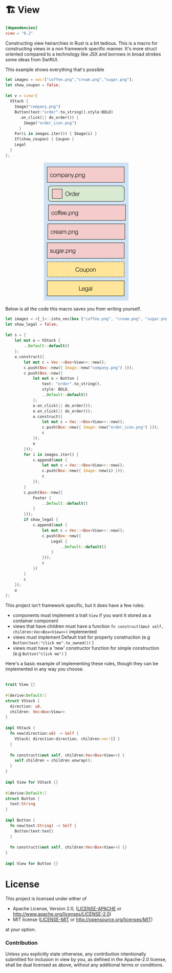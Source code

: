 # 🏗️ View

```toml
[dependencies]
view = "0.2"
```
Constructing view heirarchies in Rust is a bit tedious. This is a macro for constructing views in a non framework specific manner. It's more struct oriented compared to a technology like JSX and borrows in broad strokes some ideas from SwiftUI.

This example shows everything that's possible
```rust
let images = vec!["coffee.png","cream.png","sugar.png"];
let show_coupon = false;
​
let v = view!{
  VStack {
    Image("company.png") 
    Button(text:"order".to_string(),style:BOLD)
      .on_click(|| do_order()) { 
        Image("order_icon.png") 
      }
    For(i in images.iter()) { Image(i) }
    If(show_coupon) { Coupon }
    Legal
  }
};
```

<p align="center">
<img src="ui.png" float=right>
</p>

Below is all the code this macro saves you from writing yourself.

```rust
let images = <[_]>::into_vec(box ["coffee.png", "cream.png", "sugar.png"]);
let show_legal = false;

let s = {
    let mut o = VStack {
        ..Default::default()
    };
    o.construct({
        let mut c = Vec::<Box<View>>::new();
        c.push(Box::new({ Image::new("company.png") }));
        c.push(Box::new({
            let mut o = Button {
                text: "order".to_string(),
                style: BOLD,
                ..Default::default()
            };
            o.on_click(|| do_order());
            o.on_click(|| do_order());
            o.construct({
                let mut c = Vec::<Box<View>>::new();
                c.push(Box::new({ Image::new("order_icon.png") }));
                c
            });
            o
        }));
        for i in images.iter() {
            c.append(&mut {
                let mut c = Vec::<Box<View>>::new();
                c.push(Box::new({ Image::new(i) }));
                c
            });
        }
        c.push(Box::new({
            Footer {
                ..Default::default()
            }
        }));
        if show_legal {
            c.append(&mut {
                let mut c = Vec::<Box<View>>::new();
                c.push(Box::new({
                    Legal {
                        ..Default::default()
                    }
                }));
                c
            })
        }
        c
    });
    o
};
```

This project isn't framework specific, but it does have a few rules:
* components must implement a trait `View` if you want it stored as a container component
* views that have children must have a function `fn construct(&mut self, children:Vec<Box<View>>)` implemented 
* views must implement Default trait for property construction (e.g `Button(text:"click me".to_owned())` )
* views must have a 'new' constructor function for simple construction (e.g `Button("click me")` )

Here's a basic example of implementing these rules, though they can be implemented in any way you choose.

```rust

trait View {}

#[derive(Default)]
struct VStack {
  direction: u8,
  children: Vec<Box<View>>
}

impl VStack {
  fn new(direction:u8) -> Self {
    VStack{ direction:direction, children:vec![] }
  }
  
  fn construct(&mut self, children:Vec<Box<View>>) { 
    self.children = children.unwrap();
  }
}

impl View for VStack {}

#[derive(Default)]
struct Button {
  text:String
}

impl Button {
  fn new(text:String) -> Self {
    Button{text:text}
  }
  
  fn construct(&mut self, children:Vec<Box<View>>) {}
}

impl View for Button {}
```

# License

This project is licensed under either of

 * Apache License, Version 2.0, ([LICENSE-APACHE](LICENSE-APACHE) or
   http://www.apache.org/licenses/LICENSE-2.0)
 * MIT license ([LICENSE-MIT](LICENSE-MIT) or
   http://opensource.org/licenses/MIT)

at your option.

### Contribution

Unless you explicitly state otherwise, any contribution intentionally submitted
for inclusion in view by you, as defined in the Apache-2.0 license, shall be
dual licensed as above, without any additional terms or conditions.

